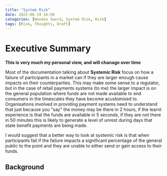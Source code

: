 ```yaml
---
title: "System Risk"
date: 2022-06-19 16:50
categories: [Wooden Sword, System Risk, Risk]
tags: [Risk, Thoughts, Draft]
---
```


# Executive Summary
**This is very much my personal view, and will chanage over time** 

Most of the documentation talking about **Systemic Risk** focus on how a failure of participants in a market can if they are larger enough cause impacts on their counterparties. This may make some sense to a regulator, but in the case of retail payments systems (to me) the larger impact is on the general population where funds are not made available to end consumers in the timescales they have become acustomised to. Organisations involved in providing payment systems need to understand that just because you "say" the money may be there in 2 hours, if the learnt experience is that the funds are available in 5 seconds, if they are not there in 50 minutes this is likely to generate a level of unrest during days that state benefit payments are being made. 

I would suggest that a better way to look at systemic risk is that when participants fail if the failure impacts a significant percentage of the general public to the point and they are unable to either send or gain access to their funds. 


## Background
